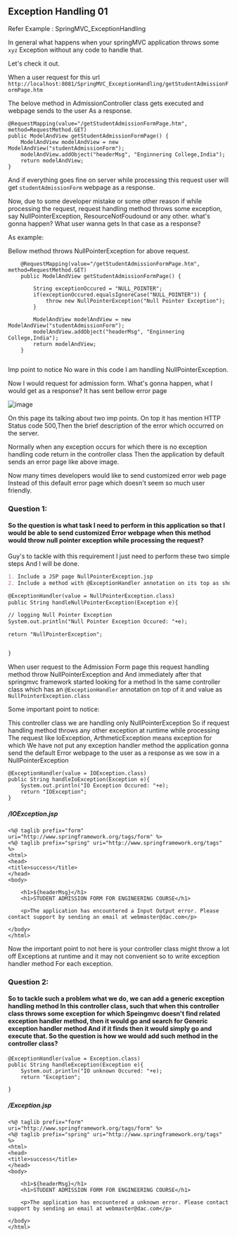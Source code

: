 ## Exception Handling 01

Refer Example : SpringMVC_ExceptionHandling

In general what happens when your springMVC application throws some ```xyz``` Exception without any code to handle that.

Let's check it out.

When a user request for this url ```http://localhost:8081/SpringMVC_ExceptionHandling/getStudentAdmissionFormPage.htm```

The belove method in AdmissionController class gets executed and webpage sends to the user As a response.

```
@RequestMapping(value="/getStudentAdmissionFormPage.htm", method=RequestMethod.GET)
public ModelAndView getStudentAdmissionFormPage() {
	ModelAndView modelAndView = new ModelAndView("studentAdmissionForm");
	modelAndView.addObject("headerMsg", "Enginnering College,India");
	return modelAndView;
}
```
And if everything goes fine on server while processing this request user will get `studentAdmissionForm` webpage as a response.

Now, due to some developer mistake or some other reason if while processing the request, request handling method throws some exception, say NullPointerException, ResourceNotFoudound or any other. what's gonna happen? What user wanna gets In that case as a response?

As example: 

Bellow method throws NullPointerException for above request.

```
	@RequestMapping(value="/getStudentAdmissionFormPage.htm", method=RequestMethod.GET)
	public ModelAndView getStudentAdmissionFormPage() {
		
		String exceptionOccured = "NULL_POINTER";
		if(exceptionOccured.equalsIgnoreCase("NULL_POINTER")) {
			throw new NullPointerException("Null Pointer Exception");
		}
		
		ModelAndView modelAndView = new ModelAndView("studentAdmissionForm");
		modelAndView.addObject("headerMsg", "Enginnering College,India");
		return modelAndView;
	}
	 
```

Imp point to notice No ware in this code I am handling NullPointerException.

Now I would request for admission form.
What's gonna happen, what I would get as a response?
It has sent bellow error page

![image](https://user-images.githubusercontent.com/35020560/57191396-b82d1e00-6f42-11e9-8c35-76181911bdd0.png)


On this page its talking about two imp points.
On top it has mention HTTP Status code 500,Then the brief description of the error which occurred on the server.

Normally when any exception occurs for which there is no exception handling code return in the controller class Then the application by default sends an error page like above image.

Now many times developers would like to send customized error web page Instead of this default error page which doesn't seem so much user friendly.

### Question 1: 

#### So the question is what task I need to perform in this application so that I would be able to send customized Error webpage when this method would throw null pointer exception while processing the request?

Guy's to tackle with this requirement I just need to perform these two simple steps And I will be done.


```markdown
1. Include a JSP page NullPointerException.jsp
2. Include a method with @ExceptionHandler annotation on its top as shown below:

@ExceptionHandler(value = NullPointerException.class)
public String handleNullPointerException(Exception e){

// logging Null Pointer Exception
System.out.println("Null Pointer Exception Occured: "+e);

return "NullPointerException";


}

```

When user request to the Admission Form page this request handling method throw NullPointerException and And immediately after that springmvc framework started looking for a method In the same controller class which has an `@ExceptionHandler` annotation on top of it and value as `NullPointerException.class`

Some important point to notice:

This controller class we are handling only NullPointerException So if request handling method throws any other exception at runtime while processing The request like IoException, ArthmeticException means exception for which We have not put any exception handler method the application gonna send the default Error webpage to the user as a response as we sow in a NullPointerException

```
@ExceptionHandler(value = IOException.class)
public String handleIoException(Exception e){
	System.out.println("IO Exception Occured: "+e);
	return "IOException";
}

```

##### /IOException.jsp

```
<%@ taglib prefix="form" uri="http://www.springframework.org/tags/form" %>
<%@ taglib prefix="spring" uri="http://www.springframework.org/tags" %>
<html>
<head>
<title>success</title>
</head>
<body>

	<h1>${headerMsg}</h1>
	<h1>STUDENT ADMISSION FORM FOR ENGINEERING COURSE</h1>
	
	<p>The application has encountered a Input Output error. Please contact support by sending an email at webmaster@dac.com</p>

</body>
</html>
```

Now the important point to not here is your controller class might throw a lot off Exceptions at runtime and it may not convenient so to write exception handler method For each exception.

### Question 2:
#### So to tackle such a problem what we do, we can add a generic exception handling method In this controller class, such that when this controller class throws some exception for which Speingmvc doesn't find related exception handler method, then it would go and search for Generic exception handler method And if it finds then it would simply go and execute that. So the question is how we would add such method in the controller class?

```
@ExceptionHandler(value = Exception.class)
public String handleException(Exception e){
	System.out.println("IO unknown Occured: "+e);
	return "Exception";

}
```
##### /Exception.jsp

```
<%@ taglib prefix="form" uri="http://www.springframework.org/tags/form" %>
<%@ taglib prefix="spring" uri="http://www.springframework.org/tags" %>
<html>
<head>
<title>success</title>
</head>
<body>

	<h1>${headerMsg}</h1>
	<h1>STUDENT ADMISSION FORM FOR ENGINEERING COURSE</h1>
	
	<p>The application has encountered a unknown error. Please contact support by sending an email at webmaster@dac.com</p>

</body>
</html>
```


